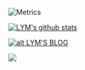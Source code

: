 ![Metrics](https://metrics.lecoq.io/LCYLYM)

[![LYM's github stats](https://github-readme-stats.vercel.app/api?username=LCYLYM)](https://github.com/LCYLYM)

[![alt LYM'S BLOG](https://loli.by/wp-content/uploads/2019/10/LOGO.png)](https://loli.by/)

![](https://komarev.com/ghpvc/?username=LCYLYM)
<!--
**LCYLYM/LCYLYM** is a ✨ _special_ ✨ repository because its `README.md` (this file) appears on your GitHub profile.
### Hi there 👋
Here are some ideas to get you started:

- 🔭 I’m currently working on ...
- 🌱 I’m currently learning ...
- 👯 I’m looking to collaborate on ...
- 🤔 I’m looking for help with ...
- 💬 Ask me about ...
- 📫 How to reach me: ...
- 😄 Pronouns: ...
- ⚡ Fun fact: ...
-->
